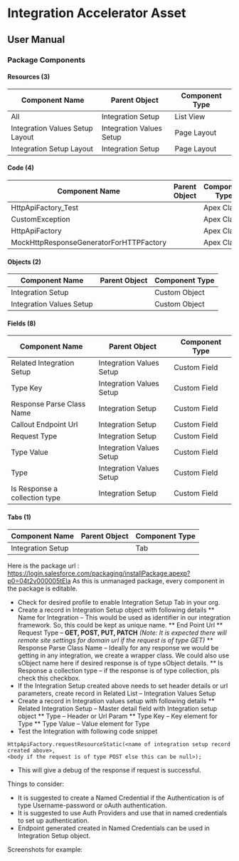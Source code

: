 # Integration Accelerator Asset
## User Manual

### Package Components	 
#### Resources (3)
|Component Name|Parent Object|Component Type|
|--------------|-------------|--------------|
|All	|Integration Setup|	List View|
|Integration Values Setup Layout|Integration Values Setup|Page Layout|
|Integration Setup Layout|Integration Setup|Page Layout|

 
#### Code (4)
|Component Name|Parent Object|Component Type|
|--------------|-------------|--------------|
|HttpApiFactory_Test||Apex Class|
|CustomException||Apex Class|
|HttpApiFactory||Apex Class|
|MockHttpResponseGeneratorForHTTPFactory||Apex Class|

 
#### Objects (2)
|Component Name|Parent Object|Component Type|
|--------------|-------------|--------------|
|Integration Setup||Custom Object|
|Integration Values Setup||Custom Object|

#### Fields (8)
|Component Name|Parent Object|Component Type|
|--------------|-------------|--------------|
|Related Integration Setup|Integration Values Setup|Custom Field|
|Type Key|Integration Values Setup|Custom Field|
|Response Parse Class Name|Integration Setup|Custom Field|
|Callout Endpoint Url|Integration Setup|Custom Field|
|Request Type|Integration Setup|Custom Field|
|Type Value|	Integration Values Setup|Custom Field|
|Type|	Integration Values Setup|Custom Field|
|Is Response a collection type|Integration Setup|Custom Field|

 
#### Tabs (1)
|Component Name|Parent Object|Component Type|
|--------------|-------------|--------------|
|Integration Setup||Tab|


Here is the package url : https://login.salesforce.com/packaging/installPackage.apexp?p0=04t2v000005tEla 
As this is unmanaged package, every component in the package is editable. 
* Check for desired profile to enable Integration Setup Tab in your org.
* Create a record in Integration Setup object with following details
** Name for Integration – This would be used as identifier in our integration framework. So, this could be kept as unique name.
** End Point Url
** Request Type – **GET, POST, PUT, PATCH** *(Note: It is expected there will remote site settings for domain url if the request is of type GET)*
** Response Parse Class Name – Ideally for any response we would be getting in any integration, we create a wrapper class. We could also use sObject name here if desired response is of type sObject details.
** Is Response a collection type – if the response is of type collection, pls check this checkbox.
* If the Integration Setup created above needs to set header details or url parameters, create record in Related List – Integration Values Setup
* Create a record in Integration values setup with following details
** Related Integration Setup – Master detail field with Integration setup object
** Type – Header or Url Param
** Type Key – Key element for Type
** Type Value – Value element for Type
* Test the Integration with following code snippet
```
HttpApiFactory.requestResourceStatic(<name of integration setup record created above>, 
<body if the request is of type POST else this can be null>);
```
* This will give a debug of the response if request is successful.

Things to consider:
* It is suggested to create a Named Credential if the Authentication is of type Username-password or oAuth authentication.
* It is suggested to use Auth Providers and use that in named credentials to set up authentication.
* Endpoint generated created in Named Credentials can be used in Integration Setup object. 

Screenshots for example:
 
